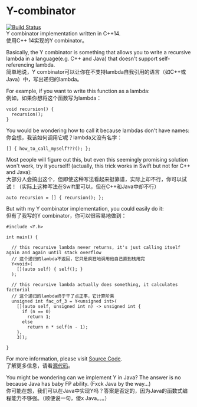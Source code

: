 # Y-combinator

[![Build Status](https://github.com/liuziangexit/lazy/workflows/build/badge.svg)](https://github.com/liuziangexit/lazy/actions)
<br>
Y combinator implementation written in C++14.
<br>
使用C++ 14实现的Y combinator。

Basically, the Y combinator is something that allows you to write a recursive lambda in a language(e.g. C++ and Java)
that doesn't support self-referencing lambda.
<br>
简单地说，Y combinator可以让你在不支持lambda自我引用的语言（如C++或Java）中，写出递归的lambda。

For example, if you want to write this function as a lambda:
<br>
例如，如果你想将这个函数写为lambda：

```
void recursion() { 
  recursion(); 
}
```

You would be wondering how to call it because lambdas don't have names:
<br>
你会想，我该如何调用它呢？lambda又没有名字：

```
[] { how_to_call_myself???(); };
```

Most people will figure out this, but even this seemingly promising solution won't work, try it yourself! (actually,
this
trick works in Swift but not for C++ and Java):
<br>
大部分人会搞出这个，但即使这种写法看起来挺靠谱，实际上却不行，你可以试试！（实际上这种写法在Swift里可以，但在C++和Java中却不行）

```
auto recursion = [] { recursion(); };
```

But with my Y combinator implementation, you could easily do it:
<br>
但有了我写的Y combinator，你可以很容易地做到：

```
#include <Y.h>

int main() {

  // this recursive lambda never returns, it's just calling itself again and again until stack overflow
  // 这个递归的lambda不返回，它只是疯狂地调用他自己直到栈用完
  Y<void>(
    [](auto self) { self(); }
  );

  // this recursive lambda actually does something, it calculates factorial
  // 这个递归的lambda终于干了点正事，它计算阶乘
  unsigned int fac_of_3 = Y<unsigned int>(
    [](auto self, unsigned int n) -> unsigned int {
      if (n == 0)
        return 1;
      else
        return n * self(n - 1);
    },
    3));
  
}
```

For more information, please visit [Source Code](include/Y.h).
<br>
了解更多信息，请看[源代码](include/Y.h)。

You might be wondering can we implement Y in Java? The answer is no because Java has baby FP ability. (Fxck Java by the
way...)
<br>
你可能在想，我们可以在Java中实现Y吗？答案是否定的，因为Java的函数式编程能力不够强。（顺便说一句，傻x Java。。。）
